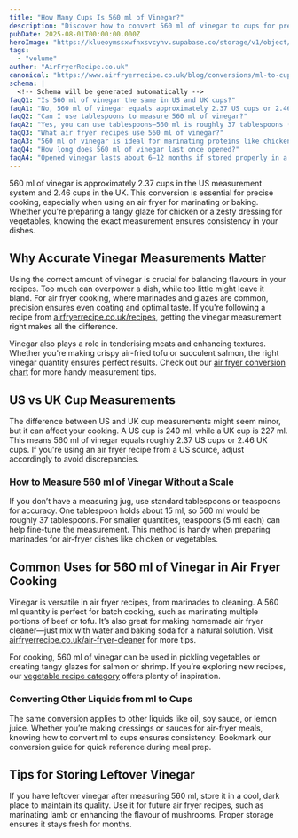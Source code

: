 ```yaml
---
title: "How Many Cups Is 560 ml of Vinegar?"
description: "Discover how to convert 560 ml of vinegar to cups for precise cooking and baking. Perfect for air fryer recipes and kitchen conversions!"
pubDate: 2025-08-01T00:00:00.000Z
heroImage: "https://klueoymssxwfnxsvcyhv.supabase.co/storage/v1/object/public/Shmucket/how-many-cups-is-560-ml-of-vinegar.webp"
tags:
  - "volume"
author: "AirFryerRecipe.co.uk"
canonical: "https://www.airfryerrecipe.co.uk/blog/conversions/ml-to-cups/how-many-cups-is-560-ml-of-vinegar"
schema: |
  <!-- Schema will be generated automatically -->
faqQ1: "Is 560 ml of vinegar the same in US and UK cups?"
faqA1: "No, 560 ml of vinegar equals approximately 2.37 US cups or 2.46 UK cups due to slight differences in cup sizes. Always check the recipe’s origin to ensure accuracy."
faqQ2: "Can I use tablespoons to measure 560 ml of vinegar?"
faqA2: "Yes, you can use tablespoons—560 ml is roughly 37 tablespoons (15 ml each). This method works well for smaller batches or when precise measuring tools aren’t available."
faqQ3: "What air fryer recipes use 560 ml of vinegar?"
faqA3: "560 ml of vinegar is ideal for marinating proteins like chicken or beef, pickling vegetables, or making glazes. It’s also useful for homemade air fryer cleaning solutions."
faqQ4: "How long does 560 ml of vinegar last once opened?"
faqA4: "Opened vinegar lasts about 6–12 months if stored properly in a cool, dark place. Its acidity acts as a natural preservative, making it long-lasting for cooking and cleaning."
---
```

<p>560 ml of vinegar is approximately 2.37 cups in the US measurement system and 2.46 cups in the UK. This conversion is essential for precise cooking, especially when using an air fryer for marinating or baking. Whether you're preparing a tangy glaze for chicken or a zesty dressing for vegetables, knowing the exact measurement ensures consistency in your dishes.</p>  

<h2>Why Accurate Vinegar Measurements Matter</h2>  
<p>Using the correct amount of vinegar is crucial for balancing flavours in your recipes. Too much can overpower a dish, while too little might leave it bland. For air fryer cooking, where marinades and glazes are common, precision ensures even coating and optimal taste. If you're following a recipe from <a href=https://www.airfryerrecipe.co.uk/recipes>airfryerrecipe.co.uk/recipes</a>, getting the vinegar measurement right makes all the difference.</p>  

<p>Vinegar also plays a role in tenderising meats and enhancing textures. Whether you're making crispy air-fried tofu or succulent salmon, the right vinegar quantity ensures perfect results. Check out our <a href=https://www.airfryerrecipe.co.uk/air-fryer-conversion-chart>air fryer conversion chart</a> for more handy measurement tips.</p>  

<h2>US vs UK Cup Measurements</h2>  
<p>The difference between US and UK cup measurements might seem minor, but it can affect your cooking. A US cup is 240 ml, while a UK cup is 227 ml. This means 560 ml of vinegar equals roughly 2.37 US cups or 2.46 UK cups. If you're using an air fryer recipe from a US source, adjust accordingly to avoid discrepancies.</p>  

<h3>How to Measure 560 ml of Vinegar Without a Scale</h3>  
<p>If you don’t have a measuring jug, use standard tablespoons or teaspoons for accuracy. One tablespoon holds about 15 ml, so 560 ml would be roughly 37 tablespoons. For smaller quantities, teaspoons (5 ml each) can help fine-tune the measurement. This method is handy when preparing marinades for air-fryer dishes like chicken or vegetables.</p>  

<h2>Common Uses for 560 ml of Vinegar in Air Fryer Cooking</h2>  
<p>Vinegar is versatile in air fryer recipes, from marinades to cleaning. A 560 ml quantity is perfect for batch cooking, such as marinating multiple portions of beef or tofu. It’s also great for making homemade air fryer cleaner—just mix with water and baking soda for a natural solution. Visit <a href=https://www.airfryerrecipe.co.uk/air-fryer-cleaner>airfryerrecipe.co.uk/air-fryer-cleaner</a> for more tips.</p>  

<p>For cooking, 560 ml of vinegar can be used in pickling vegetables or creating tangy glazes for salmon or shrimp. If you’re exploring new recipes, our <a href=https://www.airfryerrecipe.co.uk/recipe-category/vegetables>vegetable recipe category</a> offers plenty of inspiration.</p>  

<h3>Converting Other Liquids from ml to Cups</h3>  
<p>The same conversion applies to other liquids like oil, soy sauce, or lemon juice. Whether you’re making dressings or sauces for air-fryer meals, knowing how to convert ml to cups ensures consistency. Bookmark our conversion guide for quick reference during meal prep.</p>  

<h2>Tips for Storing Leftover Vinegar</h2>  
<p>If you have leftover vinegar after measuring 560 ml, store it in a cool, dark place to maintain its quality. Use it for future air fryer recipes, such as marinating lamb or enhancing the flavour of mushrooms. Proper storage ensures it stays fresh for months.</p>

